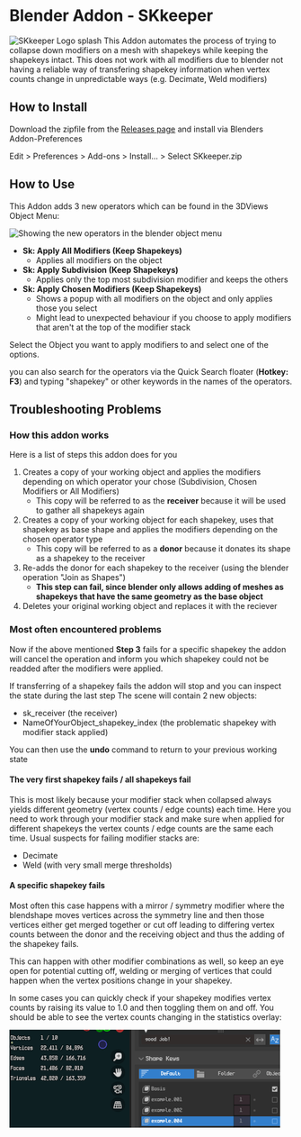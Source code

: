 # Blender Addon - SKkeeper

![SKkeeper Logo splash](images/skkeeper_splash.png) This Addon automates the process of trying to collapse down
modifiers on a mesh with shapekeys while keeping the shapekeys intact. This does not work with all modifiers due to
blender not having a reliable way of transfering shapekey information when vertex counts change in unpredictable ways
(e.g. Decimate, Weld modifiers)

## How to Install

Download the zipfile from the [Releases page](https://github.com/smokejohn/SKkeeper/releases) and install via Blenders
Addon-Preferences

Edit > Preferences > Add-ons > Install... > Select SKkeeper.zip

## How to Use

This Addon adds 3 new operators which can be found in the 3DViews Object Menu:

![Showing the new operators in the blender object menu](images/bl_gui_3DVIEW_MT_object.png)

* **Sk: Apply All Modifiers (Keep Shapekeys)**
  * Applies all modifiers on the object
* **Sk: Apply Subdivision (Keep Shapekeys)**
  * Applies only the top most subdivision modifier and keeps the others
* **Sk: Apply Chosen Modifiers (Keep Shapekeys)**
  * Shows a popup with all modifiers on the object and only applies those you select
  * Might lead to unexpected behaviour if you choose to apply modifiers that aren't at the top of the modifier stack

Select the Object you want to apply modifiers to and select one of the options.

you can also search for the operators via the Quick Search floater (**Hotkey: F3**) and typing "shapekey" or other
keywords in the names of the operators.

## Troubleshooting Problems

### How this addon works

Here is a list of steps this addon does for you

1. Creates a copy of your working object and applies the modifiers depending on which operator your chose (Subdivision,
   Chosen Modifiers or All Modifiers)
   * This copy will be referred to as the **receiver** because it will be used to gather all shapekeys again
2. Creates a copy of your working object for each shapekey, uses that shapekey as base shape and applies the modifiers
depending on the chosen operator type
   * This copy will be referred to as a **donor** because it donates its shape as a shapekey to the receiver
3. Re-adds the donor for each shapekey to the receiver (using the blender operation "Join as Shapes")
   * **This step can fail, since blender only allows adding of meshes as shapekeys that have the same geometry as the
     base object**
4. Deletes your original working object and replaces it with the reciever

### Most often encountered problems

Now if the above mentioned **Step 3** fails for a specific shapekey the addon will cancel the operation and inform you
which shapekey could not be readded after the modifiers were applied.

If transferring of a shapekey fails the addon will stop and you can inspect the state during the last step
The scene will contain 2 new objects:
* sk\_receiver (the receiver)
* NameOfYourObject\_shapekey\_index (the problematic shapekey with modifier stack applied)

You can then use the **undo** command to return to your previous working state

#### The very first shapekey fails / all shapekeys fail

This is most likely because your modifier stack when collapsed always yields different geometry (vertex counts / edge
counts) each time. Here you need to work through your modifier stack and make sure when applied for different shapekeys
the vertex counts / edge counts are the same each time. Usual suspects for failing modifier stacks are:

* Decimate
* Weld (with very small merge thresholds)

#### A specific shapekey fails

Most often this case happens with a mirror / symmetry modifier where the blendshape moves vertices across the symmetry
line and then those vertices either get merged together or cut off leading to differing vertex counts between the
donor and the receiving object and thus the adding of the shapekey fails.

This can happen with other modifier combinations as well, so keep an eye open for potential cutting off, welding or
merging of vertices that could happen when the vertex positions change in your shapekey.

In some cases you can quickly check if your shapekey modifies vertex counts by raising its value to 1.0 and then
toggling them on and off. You should be able to see the vertex counts changing in the statistics overlay:

![animation showing changing vertex counts when toggling shapekey](images/shapekey_changing_geometry.gif)
